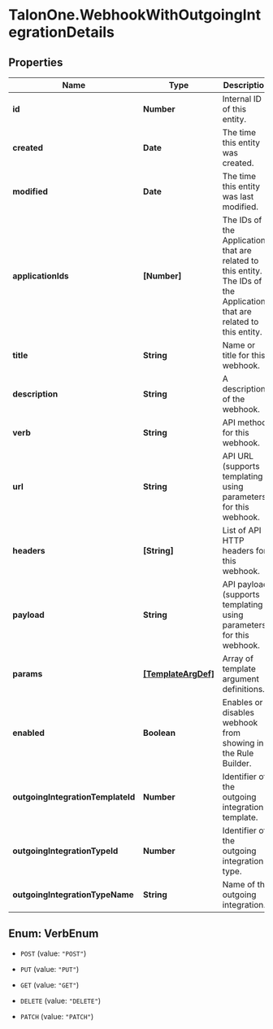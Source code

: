 # TalonOne.WebhookWithOutgoingIntegrationDetails

## Properties

Name | Type | Description | Notes
------------ | ------------- | ------------- | -------------
**id** | **Number** | Internal ID of this entity. | 
**created** | **Date** | The time this entity was created. | 
**modified** | **Date** | The time this entity was last modified. | 
**applicationIds** | **[Number]** | The IDs of the Applications that are related to this entity. The IDs of the Applications that are related to this entity. | 
**title** | **String** | Name or title for this webhook. | 
**description** | **String** | A description of the webhook. | [optional] 
**verb** | **String** | API method for this webhook. | 
**url** | **String** | API URL (supports templating using parameters) for this webhook. | 
**headers** | **[String]** | List of API HTTP headers for this webhook. | 
**payload** | **String** | API payload (supports templating using parameters) for this webhook. | [optional] 
**params** | [**[TemplateArgDef]**](TemplateArgDef.md) | Array of template argument definitions. | 
**enabled** | **Boolean** | Enables or disables webhook from showing in the Rule Builder. | 
**outgoingIntegrationTemplateId** | **Number** | Identifier of the outgoing integration template. | [optional] 
**outgoingIntegrationTypeId** | **Number** | Identifier of the outgoing integration type. | [optional] 
**outgoingIntegrationTypeName** | **String** | Name of the outgoing integration. | [optional] 



## Enum: VerbEnum


* `POST` (value: `"POST"`)

* `PUT` (value: `"PUT"`)

* `GET` (value: `"GET"`)

* `DELETE` (value: `"DELETE"`)

* `PATCH` (value: `"PATCH"`)




